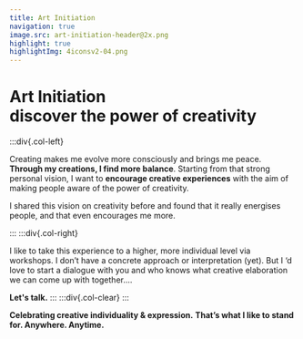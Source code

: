 ```yaml
---
title: Art Initiation
navigation: true
image.src: art-initiation-header@2x.png
highlight: true
highlightImg: 4iconsv2-04.png
---
```


# Art Initiation<br>discover the power of creativity

:::div{.col-left}

Creating makes me evolve more consciously and brings me peace. **Through my creations, I find more balance**. Starting from that strong personal vision, I want to **encourage creative experiences** with the aim of making people aware of the power of creativity.

I shared this vision on creativity before and found that it really energises people, and that even encourages me more.

:::
:::div{.col-right}

I like to take this experience to a higher, more individual level via workshops. I don’t have a concrete approach or interpretation (yet). But I ‘d love to start a dialogue with you and who knows what creative elaboration we can come up with together….

**Let's talk.**
:::
:::div{.col-clear}
:::

**Celebrating creative individuality & expression.**
**That’s what I like to stand for. Anywhere. Anytime.**   
